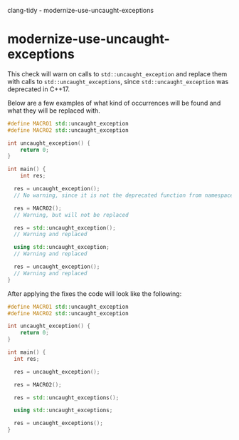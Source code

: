 clang-tidy - modernize-use-uncaught-exceptions

</div>

# modernize-use-uncaught-exceptions

This check will warn on calls to `std::uncaught_exception` and replace
them with calls to `std::uncaught_exceptions`, since
`std::uncaught_exception` was deprecated in C++17.

Below are a few examples of what kind of occurrences will be found and
what they will be replaced with.

``` c++
#define MACRO1 std::uncaught_exception
#define MACRO2 std::uncaught_exception

int uncaught_exception() {
    return 0;
}

int main() {
    int res;

  res = uncaught_exception();
  // No warning, since it is not the deprecated function from namespace std

  res = MACRO2();
  // Warning, but will not be replaced

  res = std::uncaught_exception();
  // Warning and replaced

  using std::uncaught_exception;
  // Warning and replaced

  res = uncaught_exception();
  // Warning and replaced
}
```

After applying the fixes the code will look like the following:

``` c++
#define MACRO1 std::uncaught_exception
#define MACRO2 std::uncaught_exception

int uncaught_exception() {
    return 0;
}

int main() {
  int res;

  res = uncaught_exception();

  res = MACRO2();

  res = std::uncaught_exceptions();

  using std::uncaught_exceptions;

  res = uncaught_exceptions();
}
```

